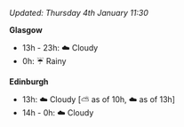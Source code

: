 *Updated: Thursday 4th January 11:30*

**Glasgow**

* 13h - 23h: :cloud: Cloudy
* 0h: :umbrella: Rainy

**Edinburgh**

* 13h: :cloud: Cloudy [:partly_sunny: as of 10h, :cloud: as of 13h]
* 14h - 0h: :cloud: Cloudy
